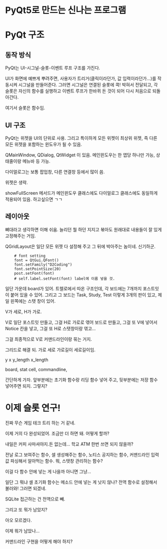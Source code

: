 PyQt5로 만드는 신나는 프로그램
============================

# PyQt 구조

## 동작 방식

PyQt는 UI-시그널-슬롯-이벤트 루프 구조를 가진다.

UI가 화면에 예쁘게 뿌려주면, 사용자가 트리거(클릭이라던가, 값 입력이라던가...)를 작동시켜 시그널을 만들어준다. 그러면 시그널은 연결된 슬롯에 콕! 박혀서 전달되고, 각 슬롯은 자신의 함수를 실행하고 이벤트 루프가 한바퀴 돈 것이 되어 다시 처음으로 되돌아간다.

여기서 슬롯은 함수임.



## UI 구조

PyQt는 위젯을 UI의 단위로 사용. 그리고 특이하게 모든 위젯이 최상위 위젯, 즉 다른 모든 위젯을 포함하는 윈도우가 될 수 있음.

QMainWindow, QDialog, QtWidget 이 있음. 메인윈도우는 한 앱당 하나만 가능, 상태줄이랑 메뉴바 등 가능.

다이얼로그는 보통 팝업창, 다른 연결창 등에서 많이 씀.

위젯은 생략.


showFullScreen 메서드가 메인윈도우 클래스에도 다이얼로그 클래스에도 동일하게 적용되어 있음. 하고싶으면 ㄱㄱ

## 레이아웃

뼈대라고 생각하면 이해 쉬움. 늘리던 뭘 하던 지지고 볶아도 원래대로 내용들이 잘 있게 고정해주는 거임.

QGridLayout은 일단 모든 위젯 다 설정해 주고 그 뒤에 박아주는 놈이네. 신기하군.


        # font setting
        font = QtGui.QFont()
        font.setFamily("D2Coding")
        font.setPointSize(20)
        post.setFont(font)
        # self.label.setFont(font) label에 이름 넣을 것.



일단 가운데 board가 있어. 트렐로에서 따온 구조인데, 각 보드에는 7개까지 포스트잇이 붙어 있을 수 있어. 그리고 그 보드는 Task, Study, Test 이렇게 3개의 판이 있고, 제일 왼쪽에는 스탯 창이 있어.

V가 세로, H가 가로.

V로 일단 포스트잇 만들고, 그걸 H로 가로로 엮어 보드로 만들고, 그걸 또 V에 넣어서 Notice 칸을 넣고, 그걸 또 H로 스탯창이랑 엮고...

그걸 최종적으로 V로 커맨드라인이랑 묶는 거지.


그리드로 해결 되. 가로 세로 가로길이 세로길이임.

y x y_length x_length


board, stat cell, commandline, 

간단하게 가자. 앞부분에는 초기화 함수랑 리딩 함수 넣어 주고, 뒷부분에는 저장 함수 넣어주면 되지. 그렇지?


# 이제 슬롯 연구!

진짜 무슨 게임 테크 트리 하는 거 같네.

이제 거의 다 완성되었어. 조금만 더 하면 돼. 어떻게 할까?

내일은 커피 사마셔야지.돈 없는데... 학교 ATM 한번 쓰면 되지 않을까?

전날 로그 보여주는 함수, 셀 생성해주는 함수, 노티스 공지하는 함수, 커맨드라인 입력값 파싱해서 알아먹는 함수. 뭐, 스탯창 관리하는 함수?

이걸 다 함수 안에 넣는 게 나을까 아니면 그냥...

일단 그 뭐냐 셀 초기화 함수는 메소드 안에 넣는 게 낫지 않나? 전역 함수로 설정해서 불러와! 그러면 되겠네.

SQLite 접근하는 건 전역으로 빼.

그리고 또 뭐가 남았지?

아오 모르겠다.

이제 뭐가 남았나...

커맨드라인 구현을 어떻게 해야 하지?